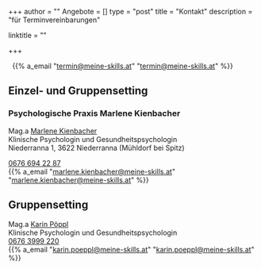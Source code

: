 +++
author = ""
Angebote = []
type = "post"
title = "Kontakt"
description = "für Terminvereinbarungen"

linktitle = ""

+++


&nbsp; {{% a_email "termin@meine-skills.at" "termin@meine-skills.at" %}}

## Einzel- und Gruppensetting
### Psychologische Praxis Marlene Kienbacher <br>
Mag.a [Marlene Kienbacher](/about) <br>
Klinische Psychologin und Gesundheitspsychologin <br>
Niederranna 1, 3622 Niederranna (Mühldorf bei Spitz)<br>

[<i class="fa fa-phone"></i> 0676 694 22 87](tel:+436766942287)
<br>{{% a_email "marlene.kienbacher@meine-skills.at" "marlene.kienbacher@meine-skills.at" %}}

## Gruppensetting
Mag.a [Karin Pöppl](/karinpoeppl) <br>
Klinische Psychologin und Gesundheitspsychologin<br>
[<i class="fa fa-phone"></i> 0676 3999 220](tel:+436763999220)
<br>{{% a_email "karin.poeppl@meine-skills.at" "karin.poeppl@meine-skills.at" %}}

